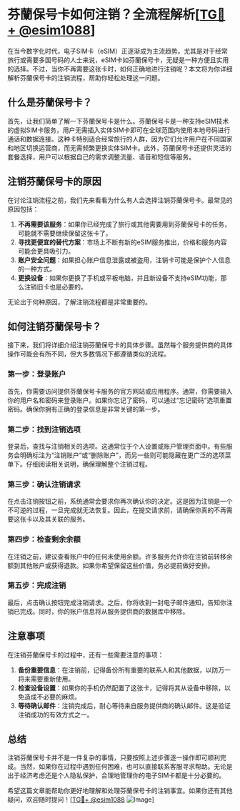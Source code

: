 # 芬蘭保号卡如何注销？全流程解析[[TG💪+ @esim1088](https://t.me/s/esim1088)]

在当今数字化时代，电子SIM卡（eSIM）正逐渐成为主流趋势。尤其是对于经常旅行或需要多国号码的人士来说，eSIM卡如芬蘭保号卡，无疑是一种方便且实用的选择。不过，当你不再需要这张卡时，如何正确地进行注销呢？本文将为你详细解析芬蘭保号卡的注销流程，帮助你轻松处理这一问题。

## 什么是芬蘭保号卡？

首先，让我们简单了解一下芬蘭保号卡是什么。芬蘭保号卡是一种支持eSIM技术的虚拟SIM卡服务，用户无需插入实体SIM卡即可在全球范围内使用本地号码进行通话和数据连接。这种卡特别适合经常旅行的人群，因为它们允许用户在不同国家和地区切换运营商，而无需频繁更换实体SIM卡。此外，芬蘭保号卡还提供灵活的套餐选择，用户可以根据自己的需求调整流量、语音和短信等服务。

## 注销芬蘭保号卡的原因

在讨论注销流程之前，我们先来看看为什么有人会选择注销芬蘭保号卡。最常见的原因包括：

1. **不再需要该服务**：如果你已经完成了旅行或其他需要用到芬蘭保号卡的任务，可能就不需要继续保留这张卡了。
2. **寻找更便宜的替代方案**：市场上不断有新的eSIM服务推出，价格和服务内容可能会更具吸引力。
3. **账户安全问题**：如果担心账户信息泄露或被盗用，注销卡可能是保护个人信息的一种方式。
4. **更换设备**：如果你更换了手机或平板电脑，并且新设备不支持eSIM功能，那么注销旧卡也是必要的。

无论出于何种原因，了解注销流程都是非常重要的。

## 如何注销芬蘭保号卡？

接下来，我们将详细介绍注销芬蘭保号卡的具体步骤。虽然每个服务提供商的具体操作可能会有所不同，但大多数情况下都遵循类似的流程。

### 第一步：登录账户

首先，你需要访问提供芬蘭保号卡服务的官方网站或应用程序。通常，你需要输入你的用户名和密码来登录账户。如果你忘记了密码，可以通过“忘记密码”选项重置密码。确保你拥有正确的登录信息是非常关键的第一步。

### 第二步：找到注销选项

登录后，查找与注销相关的选项。这通常位于个人设置或账户管理页面中。有些服务会明确标注为“注销账户”或“删除账户”，而另一些则可能隐藏在更广泛的选项菜单下。仔细阅读相关说明，确保理解整个注销过程。

### 第三步：确认注销请求

在点击注销按钮之前，系统通常会要求你再次确认你的决定。这是因为注销是一个不可逆的过程，一旦完成就无法恢复。因此，在提交请求前，请确保你真的不再需要这张卡以及其关联的服务。

### 第四步：检查剩余余额

在注销之前，建议查看账户中的任何未使用余额。许多服务允许你在注销前转移余额到其他账户或获得退款。如果你希望保留这些价值，务必提前做好安排。

### 第五步：完成注销

最后，点击确认按钮完成注销请求。之后，你将收到一封电子邮件通知，告知你注销已完成。同时，你的账户信息将从服务提供商的数据库中移除。

## 注意事项

在注销芬蘭保号卡的过程中，还有一些需要注意的事项：

1. **备份重要信息**：在注销前，记得备份所有重要的联系人和其他数据，以防万一将来需要重新使用。
2. **检查设备设置**：如果你的手机仍然配置了这张卡，记得将其从设备中移除，以免造成不必要的麻烦。
3. **等待确认邮件**：注销完成后，耐心等待来自服务提供商的确认邮件。这是验证注销成功的有效方式之一。

## 总结

注销芬蘭保号卡并不是一件复杂的事情，只要按照上述步骤逐一操作即可顺利完成。当然，如果你在过程中遇到任何困难，也可以直接联系客服寻求帮助。无论是出于经济考虑还是个人隐私保护，合理地管理你的电子SIM卡都是十分必要的。

希望这篇文章能帮助你更好地理解和处理芬蘭保号卡的注销事宜。如果你还有其他疑问，欢迎随时提问！[[TG💪+ @esim1088](https://t.me/s/esim1088) ![Image](https://i.postimg.cc/4NQfJmqS/Snipaste-2025-05-13-00-14-12.png)]